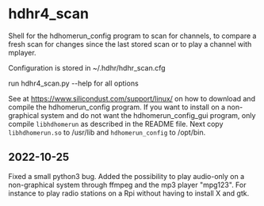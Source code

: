 # hdhr4_scan
Shell for the hdhomerun_config program to scan for channels, to compare a fresh scan for changes since the last stored scan or to play a channel with mplayer.

Configuration is stored in ~/.hdhr/hdhr_scan.cfg

run hdhr4_scan.py --help for all options

See at https://www.silicondust.com/support/linux/ on how to download and compile the hdhomerun_config program. If you want to install on a non-graphical system and do not want the hdhomerun_config_gui program, only compile `libhdhomerun` as described in the README file. Next copy `libhdhomerun.so` to /usr/lib and `hdhomerun_config` to /opt/bin.

## 2022-10-25
Fixed a small python3 bug.
Added the possibility to play audio-only on a non-graphical system through ffmpeg and the mp3 player "mpg123". For instance to play radio stations on a Rpi without having to install X and gtk.
